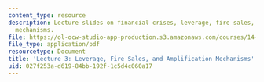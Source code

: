 ```yaml
---
content_type: resource
description: Lecture slides on financial crises, leverage, fire sales, and amplification
  mechanisms.
file: https://ol-ocw-studio-app-production.s3.amazonaws.com/courses/14-09-financial-crises-january-iap-2016/027f253ad61984bb192f1c5d4c060a17_MIT14_09IAP16_lec3_edit.pdf
file_type: application/pdf
resourcetype: Document
title: 'Lecture 3: Leverage, Fire Sales, and Amplification Mechanisms'
uid: 027f253a-d619-84bb-192f-1c5d4c060a17
---
```

